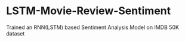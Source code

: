 # LSTM-Movie-Review-Sentiment
Trained an RNN(LSTM) based Sentiment Analysis Model on IMDB 50K dataset
